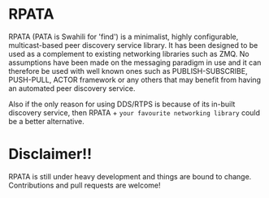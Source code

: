 # RPATA
RPATA (PATA is Swahili for 'find') is a minimalist, highly configurable, multicast-based peer discovery service library. It has been designed to be used as a complement to existing networking libraries such as ZMQ. No assumptions have been made on the messaging paradigm in use and it can therefore be used with well known ones such as PUBLISH-SUBSCRIBE, PUSH-PULL, ACTOR framework or any others that may benefit from having an automated peer discovery service.

Also if the only reason for using DDS/RTPS is because of its in-built discovery service, then RPATA + `your favourite networking library` could be a better alternative.

# Disclaimer!!

RPATA is still under heavy development and things are bound to change. Contributions and pull requests are welcome!
